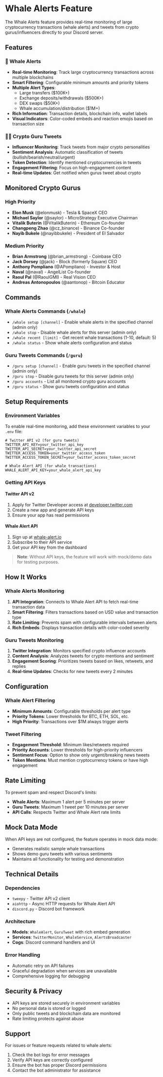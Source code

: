 # Whale Alerts Feature

The Whale Alerts feature provides real-time monitoring of large cryptocurrency transactions (whale alerts) and tweets from crypto gurus/influencers directly to your Discord server.

## Features

### 🐋 Whale Alerts
- **Real-time Monitoring**: Track large cryptocurrency transactions across multiple blockchains
- **Smart Filtering**: Configurable minimum amounts and priority tokens
- **Multiple Alert Types**: 
  - Large transfers ($100K+)
  - Exchange deposits/withdrawals ($500K+)
  - DEX swaps ($50K+)  
  - Whale accumulation/distribution ($1M+)
- **Rich Information**: Transaction details, blockchain info, wallet labels
- **Visual Indicators**: Color-coded embeds and reaction emojis based on transaction size

### 🧙‍♂️ Crypto Guru Tweets
- **Influencer Monitoring**: Track tweets from major crypto personalities
- **Sentiment Analysis**: Automatic classification of tweets (bullish/bearish/neutral/urgent)
- **Token Detection**: Identify mentioned cryptocurrencies in tweets
- **Engagement Filtering**: Focus on high-engagement content
- **Real-time Updates**: Get notified when gurus tweet about crypto

## Monitored Crypto Gurus

### High Priority
- **Elon Musk** (@elonmusk) - Tesla & SpaceX CEO
- **Michael Saylor** (@saylor) - MicroStrategy Executive Chairman  
- **Vitalik Buterin** (@VitalikButerin) - Ethereum Co-founder
- **Changpeng Zhao** (@cz_binance) - Binance Co-founder
- **Nayib Bukele** (@nayibbukele) - President of El Salvador

### Medium Priority
- **Brian Armstrong** (@brian_armstrong) - Coinbase CEO
- **Jack Dorsey** (@jack) - Block (formerly Square) CEO
- **Anthony Pompliano** (@APompliano) - Investor & Host
- **Naval** (@naval) - AngelList Co-founder
- **Raoul Pal** (@RaoulGMI) - Real Vision CEO
- **Andreas Antonopoulos** (@aantonop) - Bitcoin Educator

## Commands

### Whale Alerts Commands (`/whale`)

- `/whale setup [channel]` - Enable whale alerts in the specified channel (admin only)
- `/whale stop` - Disable whale alerts for this server (admin only)
- `/whale recent [limit]` - Get recent whale transactions (1-10, default: 5)
- `/whale status` - Show whale alerts configuration and status

### Guru Tweets Commands (`/guru`)

- `/guru setup [channel]` - Enable guru tweets in the specified channel (admin only)
- `/guru stop` - Disable guru tweets for this server (admin only)
- `/guru accounts` - List all monitored crypto guru accounts
- `/guru status` - Show guru tweets configuration and status

## Setup Requirements

### Environment Variables

To enable real-time monitoring, add these environment variables to your `.env` file:

```env
# Twitter API v2 (for guru tweets)
TWITTER_API_KEY=your_twitter_api_key
TWITTER_API_SECRET=your_twitter_api_secret
TWITTER_ACCESS_TOKEN=your_twitter_access_token
TWITTER_ACCESS_TOKEN_SECRET=your_twitter_access_token_secret

# Whale Alert API (for whale transactions)
WHALE_ALERT_API_KEY=your_whale_alert_api_key
```

### Getting API Keys

#### Twitter API v2
1. Apply for Twitter Developer access at [developer.twitter.com](https://developer.twitter.com)
2. Create a new app and generate API keys
3. Ensure your app has read permissions

#### Whale Alert API
1. Sign up at [whale-alert.io](https://whale-alert.io)
2. Subscribe to their API service
3. Get your API key from the dashboard

> **Note**: Without API keys, the feature will work with mock/demo data for testing purposes.

## How It Works

### Whale Alerts Monitoring
1. **API Integration**: Connects to Whale Alert API to fetch real-time transaction data
2. **Smart Filtering**: Filters transactions based on USD value and transaction type
3. **Rate Limiting**: Prevents spam with configurable intervals between alerts
4. **Rich Embeds**: Displays transaction details with color-coded severity

### Guru Tweets Monitoring  
1. **Twitter Integration**: Monitors specified crypto influencer accounts
2. **Content Analysis**: Analyzes tweets for crypto mentions and sentiment
3. **Engagement Scoring**: Prioritizes tweets based on likes, retweets, and replies
4. **Real-time Updates**: Checks for new tweets every 2 minutes

## Configuration

### Whale Alert Filtering
- **Minimum Amounts**: Configurable thresholds per alert type
- **Priority Tokens**: Lower thresholds for BTC, ETH, SOL, etc.
- **High Priority**: Transactions over $1M always trigger alerts

### Tweet Filtering
- **Engagement Threshold**: Minimum likes/retweets required
- **Priority Accounts**: Lower thresholds for high-priority influencers
- **Sentiment Focus**: Option to show only urgent/breaking news tweets
- **Token Mentions**: Must mention cryptocurrency tokens or have high engagement

## Rate Limiting

To prevent spam and respect Discord's limits:
- **Whale Alerts**: Maximum 1 alert per 5 minutes per server
- **Guru Tweets**: Maximum 1 tweet per 10 minutes per server
- **API Calls**: Respects Twitter and Whale Alert rate limits

## Mock Data Mode

When API keys are not configured, the feature operates in mock data mode:
- Generates realistic sample whale transactions
- Shows demo guru tweets with various sentiments
- Maintains all functionality for testing and demonstration

## Technical Details

### Dependencies
- `tweepy` - Twitter API v2 client
- `aiohttp` - Async HTTP requests for Whale Alert API
- `discord.py` - Discord bot framework

### Architecture
- **Models**: `WhaleAlert`, `GuruTweet` with rich embed generation
- **Services**: `TwitterMonitor`, `WhaleService`, `AlertsBroadcaster`
- **Cogs**: Discord command handlers and UI

### Error Handling
- Automatic retry on API failures
- Graceful degradation when services are unavailable
- Comprehensive logging for debugging

## Security & Privacy

- API keys are stored securely in environment variables
- No personal data is stored or logged
- Only public tweets and blockchain data are monitored
- Rate limiting protects against abuse

## Support

For issues or feature requests related to whale alerts:
1. Check the bot logs for error messages
2. Verify API keys are correctly configured
3. Ensure the bot has proper Discord permissions
4. Contact the bot administrator for assistance
